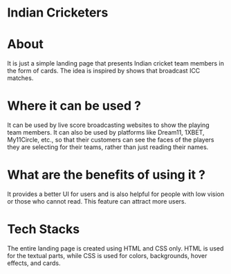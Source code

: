 # Indian Cricketers

# About
It is just a simple landing page that presents Indian cricket team members in the form of cards. The idea is inspired by shows that broadcast ICC matches.

# Where it can be used ?
It can be used by live score broadcasting websites to show the playing team members. It can also be used by platforms like Dream11, 1XBET, My11Circle, etc., so that their customers can see the faces of the players they are selecting for their teams, rather than just reading their names.

# What are the benefits of using it ?
It provides a better UI for users and is also helpful for people with low vision or those who cannot read. This feature can attract more users.

# Tech Stacks
The entire landing page is created using HTML and CSS only. HTML is used for the textual parts, while CSS is used for colors, backgrounds, hover effects, and cards.

